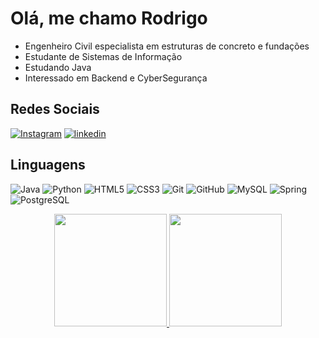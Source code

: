 # Olá, me chamo Rodrigo
- Engenheiro Civil especialista em estruturas de concreto e fundações
- Estudante de Sistemas de Informação
- Estudando Java
- Interessado em Backend e CyberSegurança

## Redes Sociais
[![Instagram](https://img.shields.io/badge/Instagram-000?style=for-the-badge&logo=instagram)](https://instagram.com/rodrigo.folhaa)
[![linkedin](https://img.shields.io/badge/linkedin-0A66C2?style=for-the-badge&logo=linkedin&logoColor=white)](https://www.linkedin.com/in/rodrigofolha/)

## Linguagens
![Java](https://img.shields.io/badge/Java-000?style=for-the-badge&logo=java)
![Python](https://img.shields.io/badge/Python-000?style=for-the-badge&logo=python)
![HTML5](https://img.shields.io/badge/HTML5-000?style=for-the-badge&logo=html5)
![CSS3](https://img.shields.io/badge/CSS3-000?style=for-the-badge&logo=css3&logoColor=264CE4)
![Git](https://img.shields.io/badge/git-000?style=for-the-badge&logo=git)
![GitHub](https://img.shields.io/badge/github-000?style=for-the-badge&logo=github)
![MySQL](https://img.shields.io/badge/mysql-000?style=for-the-badge&logo=mysql)
![Spring](https://img.shields.io/badge/spring-%236DB33F.svg?style=for-the-badge&logo=spring&logoColor=white)
![PostgreSQL](https://img.shields.io/badge/PostgreSQL-000?style=for-the-badge&logo=postgresql)


<div align="center">
<a href="https://github.com/rodrigo-folha">
<img height="180em" src="https://github-readme-stats.vercel.app/api?username=rodrigo-folha&bg_color=000&border_color=30A3DC&title_color=E94D5F&text_color=FFF"/>
<img height="180em" src="https://github-readme-stats.vercel.app/api/top-langs/?username=rodrigo-folha&layout=compact&bg_color=000&border_color=30A3DC&title_color=E94D5F&text_color=FFF"/>


</div>
